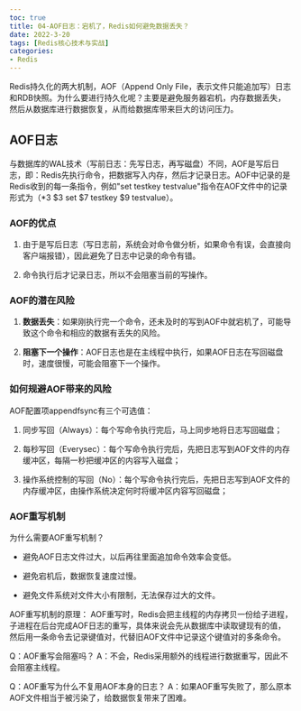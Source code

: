 ```yaml
---
toc: true
title: 04-AOF日志：宕机了，Redis如何避免数据丢失？
date: 2022-3-20
tags: [Redis核心技术与实战]
categories:
- Redis
---
```


Redis持久化的两大机制，AOF（Append Only File，表示文件只能追加写）日志和RDB快照。为什么要进行持久化呢？主要是避免服务器宕机，内存数据丢失，然后从数据库进行数据恢复，从而给数据库带来巨大的访问压力。

## AOF日志

与数据库的WAL技术（写前日志：先写日志，再写磁盘）不同，AOF是写后日志，即：Redis先执行命令，把数据写入内存，然后才记录日志。AOF中记录的是Redis收到的每一条指令，例如"set testkey testvalue"指令在AOF文件中的记录形式为（*3 $3 set $7 testkey $9 testvalue）。

### AOF的优点

1. 由于是写后日志（写日志前，系统会对命令做分析，如果命令有误，会直接向客户端报错），因此避免了日志中记录的命令有错。

2. 命令执行后才记录日志，所以不会阻塞当前的写操作。

### AOF的潜在风险

1. **数据丢失**：如果刚执行完一个命令，还未及时的写到AOF中就宕机了，可能导致这个命令和相应的数据有丢失的风险。

2. **阻塞下一个操作**：AOF日志也是在主线程中执行，如果AOF日志在写回磁盘时，速度很慢，可能会阻塞下一个操作。

### 如何规避AOF带来的风险

AOF配置项appendfsync有三个可选值：

1. 同步写回（Always）：每个写命令执行完后，马上同步地将日志写回磁盘；

2. 每秒写回（Everysec）：每个写命令执行完后，先把日志写到AOF文件的内存缓冲区，每隔一秒把缓冲区的内容写入磁盘；

3. 操作系统控制的写回（No）：每个写命令执行完后，先把日志写到AOF文件的内存缓冲区，由操作系统决定何时将缓冲区内容写回磁盘；

### AOF重写机制

为什么需要AOF重写机制？

- 避免AOF日志文件过大，以后再往里面追加命令效率会变低。

- 避免宕机后，数据恢复速度过慢。

- 避免文件系统对文件大小有限制，无法保存过大的文件。

AOF重写机制的原理：
AOF重写时，Redis会把主线程的内存拷贝一份给子进程，子进程在后台完成AOF日志的重写，具体来说会先从数据库中读取键现有的值，然后用一条命令去记录键值对，代替旧AOF文件中记录这个键值对的多条命令。

Q：AOF重写会阻塞吗？
A：不会，Redis采用额外的线程进行数据重写，因此不会阻塞主线程。

Q：AOF重写为什么不复用AOF本身的日志？
A：如果AOF重写失败了，那么原本AOF文件相当于被污染了，给数据恢复带来了困难。
